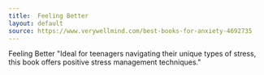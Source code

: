 ```yaml
---
title:  Feeling Better
layout: default
source: https://www.verywellmind.com/best-books-for-anxiety-4692735
---
```


Feeling Better
"Ideal for teenagers navigating their unique types of stress, this book offers positive stress management techniques."
